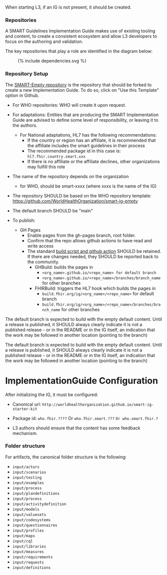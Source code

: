 When starting L3, if an IG is not present, it should be created.

### Repositories

A SMART Guidelines Implementation Guide makes use of existing tooling and content, to create a consistent ecosystem and allow L3 developers to focus on the authoring and validation.

The key repositories that play a role are identified in the diagram below:

<figure>
  {% include dependencies.svg %}
</figure>

### Repository Setup
The [SMART-Empty repository](https://github.com/WorldHealthOrganization/smart-ig-empty) is the repository that should be forked to create a new Implementation Guide. 
To do so, click on "Use this Template" option in Github.
* For WHO repositories: WHO will create it upon request.
* For adaptations: Entities that are producing the SMART Implementation Guide are advised to define some level of responsibility, or leaving it to the authors. 

  * For National adaptations, HL7 has the following recommendations:
    * If the country or region has an affiliate, it is recommended that the affiliate includes the smart guidelines in their process
    * The recommended package id in this case is: `hl7.fhir.country.smart.xxx`
    * If there is no affiliate or the affiliate declines, other organizations may fulfill this role



* The name of the repository depends on the organization 
  * for WHO, should be smart-xxxx (where xxxx is the name of the IG)


* The repository SHOULD be based on the WHO repository template: https://github.com/WorldHealthOrganization/smart-ig-empty 

* The default branch SHOULD be "main"
* To publish: 
  * GH Pages
    * Enable pages from the gh-pages branch, root folder.
    * Confirm that the repo allows github actions to have read and write access
    * The standard [build script and github action](https://github.com/WorldHealthOrganization/smart-ig-empty/tree/main/.github/workflows) SHOULD be retained. If there are changes needed, they SHOULD be reported back to the community.
      * GHBuild: builds the pages in 
        * `<org_name>.github.io/<repo_name> for default branch`
        * `<org_name>.github.io/<repo_name>/branches/branch_name` for other branches
      * FHIRBuild: triggers the HL7 hook which builds the pages in 
        * `build.fhir.org/ig/<org_name>/<repo_name>` for default branch
        * `build.fhir.org/ig/<org_name>/<repo_name>/branches/branch_name` for other branches

The default branch is expected to build with the empty default content. Until a release is published, it SHOULD always clearly indicate it is not a published release  - or in the README or in the IG itself, an indication that the work may be followed in another location (pointing to the branch)



The default branch is expected to build with the empty default content. Until a release is published, it SHOULD always clearly indicate it is not a published release  - or in the README or in the IG itself, an indication that the work may be followed in another location (pointing to the branch)


# ImplementationGuide Configuration

After initializing the IG, it must be configured:

* Canonical url: `http://worldhealthorganization.github.io/smart-ig-starter-kit`
* Package id: `who.fhir.????` Or `who.fhir.smart.???` `Or who.smart.fhir.?`

* L3 authors should ensure that the content has some feedback mechanism.



### Folder structure
For artifacts, the canonical folder structure is the following:

* `input/actors`
* `input/scenarios`
* `input/testing`
* `input/examples`
* `input/process`
* `input/plandefinitions`
* `input/process`
* `input/activitydefinition`
* `input/models`
* `input/valuesets`
* `input/codesystems`
* `input/questionnaires`
* `input/profiles`
* `input/maps`
* `input/cql`
* `input/libraries`
* `input/measures`
* `input/requirements`
* `input/requests`
* `input/definitions`
